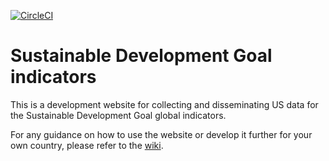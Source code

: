 [![CircleCI](https://circleci.com/gh/GSA/sdg-indicators-usa.svg?style=svg)](https://circleci.com/gh/GSA/sdg-indicators-usa)

# Sustainable Development Goal indicators

This is a development website for collecting and disseminating US data for the Sustainable Development Goal global indicators.

For any guidance on how to use the website or develop it further for your own country, please refer to the [wiki](https://github.com/ONSdigital/sdg-indicators/wiki).
